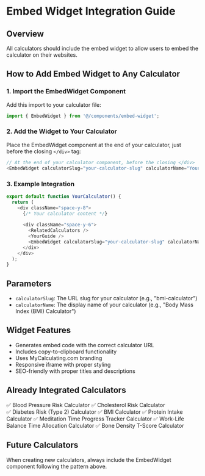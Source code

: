 # Embed Widget Integration Guide

## Overview
All calculators should include the embed widget to allow users to embed the calculator on their websites.

## How to Add Embed Widget to Any Calculator

### 1. Import the EmbedWidget Component
Add this import to your calculator file:
```typescript
import { EmbedWidget } from '@/components/embed-widget';
```

### 2. Add the Widget to Your Calculator
Place the EmbedWidget component at the end of your calculator, just before the closing `</div>` tag:

```typescript
// At the end of your calculator component, before the closing </div>
<EmbedWidget calculatorSlug="your-calculator-slug" calculatorName="Your Calculator Name" />
```

### 3. Example Integration
```typescript
export default function YourCalculator() {
  return (
    <div className="space-y-8">
      {/* Your calculator content */}
      
      <div className="space-y-6">
        <RelatedCalculators />
        <YourGuide />
        <EmbedWidget calculatorSlug="your-calculator-slug" calculatorName="Your Calculator Name" />
      </div>
    </div>
  );
}
```

## Parameters

- `calculatorSlug`: The URL slug for your calculator (e.g., "bmi-calculator")
- `calculatorName`: The display name of your calculator (e.g., "Body Mass Index (BMI) Calculator")

## Widget Features

- Generates embed code with the correct calculator URL
- Includes copy-to-clipboard functionality
- Uses MyCalculating.com branding
- Responsive iframe with proper styling
- SEO-friendly with proper titles and descriptions

## Already Integrated Calculators

✅ Blood Pressure Risk Calculator
✅ Cholesterol Risk Calculator  
✅ Diabetes Risk (Type 2) Calculator
✅ BMI Calculator
✅ Protein Intake Calculator
✅ Meditation Time Progress Tracker Calculator
✅ Work-Life Balance Time Allocation Calculator
✅ Bone Density T-Score Calculator

## Future Calculators

When creating new calculators, always include the EmbedWidget component following the pattern above.
